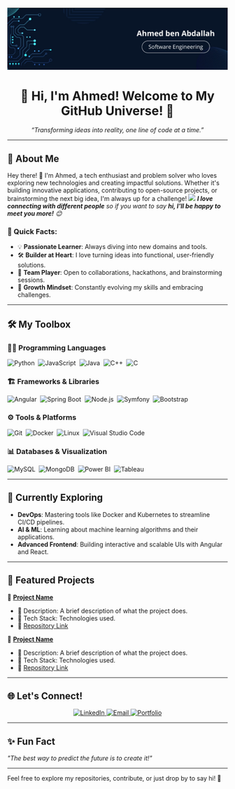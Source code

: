 ![banner](https://github.com/Ahmedbenabdallah29435/Ahmedbenabdallah29435/blob/main/banner.png)

<h1 align="center">🚀 Hi, I'm Ahmed! Welcome to My GitHub Universe! 🌌</h1>

<p align="center">
  <em>“Transforming ideas into reality, one line of code at a time.”</em>
</p>

---

## 🌟 About Me

Hey there! 👋 I'm Ahmed, a tech enthusiast and problem solver who loves exploring new technologies and creating impactful solutions. Whether it's building innovative applications, contributing to open-source projects, or brainstorming the next big idea, I'm always up for a challenge! 
<img src="https://media.giphy.com/media/LnQjpWaON8nhr21vNW/giphy.gif" width="40"> <em><b>I love connecting with different people</b> so if you want to say <b>hi, I'll be happy to meet you more!</b> :blush:</em>
### 👀 Quick Facts:
- 💡 **Passionate Learner**: Always diving into new domains and tools.
- 🛠️ **Builder at Heart**: I love turning ideas into functional, user-friendly solutions.
- 🤝 **Team Player**: Open to collaborations, hackathons, and brainstorming sessions.
- 🌱 **Growth Mindset**: Constantly evolving my skills and embracing challenges.

---

## 🛠️ My Toolbox

### 👨‍💻 Programming Languages
![Python](https://img.shields.io/badge/-Python-05122A?style=flat&logo=python)&nbsp;
![JavaScript](https://img.shields.io/badge/-JavaScript-05122A?style=flat&logo=javascript)&nbsp;
![Java](https://img.shields.io/badge/-Java-05122A?style=flat&logo=java)&nbsp;
![C++](https://img.shields.io/badge/-C++-05122A?style=flat&logo=c%2B%2B)&nbsp;
![C](https://img.shields.io/badge/-C-05122A?style=flat&logo=c)&nbsp;

### 🏗️ Frameworks & Libraries
![Angular](https://img.shields.io/badge/-Angular-05122A?style=flat&logo=angular)&nbsp;
![Spring Boot](https://img.shields.io/badge/-Spring%20Boot-05122A?style=flat&logo=spring)&nbsp;
![Node.js](https://img.shields.io/badge/-Node.js-05122A?style=flat&logo=node.js)&nbsp;
![Symfony](https://img.shields.io/badge/-Symfony-05122A?style=flat&logo=symfony)&nbsp;
![Bootstrap](https://img.shields.io/badge/-Bootstrap-05122A?style=flat&logo=bootstrap)&nbsp;

### ⚙️ Tools & Platforms
![Git](https://img.shields.io/badge/-Git-05122A?style=flat&logo=git)&nbsp;
![Docker](https://img.shields.io/badge/-Docker-05122A?style=flat&logo=docker)&nbsp;
![Linux](https://img.shields.io/badge/-Linux-05122A?style=flat&logo=linux)&nbsp;
![Visual Studio Code](https://img.shields.io/badge/-VS%20Code-05122A?style=flat&logo=visual-studio-code)&nbsp;

### 📊 Databases & Visualization
![MySQL](https://img.shields.io/badge/-MySQL-05122A?style=flat&logo=mysql)&nbsp;
![MongoDB](https://img.shields.io/badge/-MongoDB-05122A?style=flat&logo=mongodb)&nbsp;
![Power BI](https://img.shields.io/badge/-Power%20BI-05122A?style=flat&logo=powerbi)&nbsp;
![Tableau](https://img.shields.io/badge/-Tableau-05122A?style=flat&logo=tableau)&nbsp;

---

## 🌱 Currently Exploring

- **DevOps**: Mastering tools like Docker and Kubernetes to streamline CI/CD pipelines.
- **AI & ML**: Learning about machine learning algorithms and their applications.
- **Advanced Frontend**: Building interactive and scalable UIs with Angular and React.

---

## 🎯 Featured Projects

🌟 **[Project Name](#)**  
- 🔧 Description: A brief description of what the project does.  
- 🚀 Tech Stack: Technologies used.  
- 🔗 [Repository Link](#)

🌟 **[Project Name](#)**  
- 🔧 Description: A brief description of what the project does.  
- 🚀 Tech Stack: Technologies used.  
- 🔗 [Repository Link](#)

---

## 🌐 Let's Connect!

<p align="center">
  <a href="https://linkedin.com/in/your-profile" target="_blank">
    <img src="https://img.shields.io/badge/-LinkedIn-05122A?style=flat&logo=linkedin" alt="LinkedIn">
  </a>
  <a href="mailto:your-email@example.com" target="_blank">
    <img src="https://img.shields.io/badge/-Email-05122A?style=flat&logo=gmail" alt="Email">
  </a>
  <a href="https://your-portfolio.com" target="_blank">
    <img src="https://img.shields.io/badge/-Portfolio-05122A?style=flat&logo=internet-explorer" alt="Portfolio">
  </a>
</p>

---

## ✨ Fun Fact
*"The best way to predict the future is to create it!"*

---

Feel free to explore my repositories, contribute, or just drop by to say hi! 🚀
